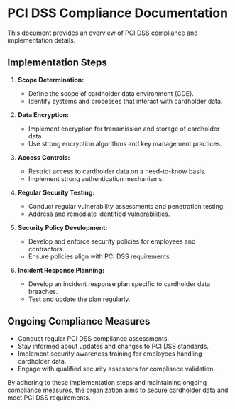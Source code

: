 # PCI DSS Compliance Documentation

This document provides an overview of PCI DSS compliance and implementation details.

## Implementation Steps

1. **Scope Determination:**
   - Define the scope of cardholder data environment (CDE).
   - Identify systems and processes that interact with cardholder data.

2. **Data Encryption:**
   - Implement encryption for transmission and storage of cardholder data.
   - Use strong encryption algorithms and key management practices.

3. **Access Controls:**
   - Restrict access to cardholder data on a need-to-know basis.
   - Implement strong authentication mechanisms.

4. **Regular Security Testing:**
   - Conduct regular vulnerability assessments and penetration testing.
   - Address and remediate identified vulnerabilities.

5. **Security Policy Development:**
   - Develop and enforce security policies for employees and contractors.
   - Ensure policies align with PCI DSS requirements.

6. **Incident Response Planning:**
   - Develop an incident response plan specific to cardholder data breaches.
   - Test and update the plan regularly.

## Ongoing Compliance Measures

- Conduct regular PCI DSS compliance assessments.
- Stay informed about updates and changes to PCI DSS standards.
- Implement security awareness training for employees handling cardholder data.
- Engage with qualified security assessors for compliance validation.

By adhering to these implementation steps and maintaining ongoing compliance measures, the organization aims to secure cardholder data and meet PCI DSS requirements.
